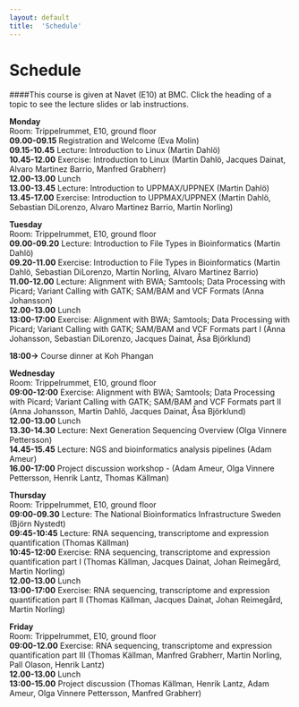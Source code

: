 ```yaml
---
layout: default
title:  'Schedule'
---
```


# Schedule

####This course is given at Navet (E10) at BMC. Click the heading of a topic to see the lecture slides or lab instructions.

**Monday**  
Room: Trippelrummet, E10, ground floor  
**09.00-09.15** Registration and Welcome (Eva Molin)  
**09.15-10.45** Lecture: Introduction to Linux (Martin Dahlö)  
**10.45-12.00** Exercise: Introduction to Linux (Martin Dahlö, Jacques Dainat, Alvaro Martinez Barrio, Manfred Grabherr)  
**12.00-13.00** Lunch  
**13.00-13.45** Lecture: Introduction to UPPMAX/UPPNEX (Martin Dahlö)  
**13.45-17.00** Exercise: Introduction to UPPMAX/UPPNEX (Martin Dahlö, Sebastian DiLorenzo, Alvaro Martinez Barrio, Martin Norling)  

**Tuesday**  
Room: Trippelrummet, E10, ground floor  
**09.00-09.20** Lecture: Introduction to File Types in Bioinformatics (Martin Dahlö)  
**09.20-11.00** Exercise: Introduction to File Types in Bioinformatics (Martin Dahlö, Sebastian DiLorenzo, Martin Norling, Alvaro Martinez Barrio)  
**11.00-12.00** Lecture: Alignment with BWA; Samtools; Data Processing with Picard; Variant Calling with GATK; SAM/BAM and VCF Formats (Anna Johansson)  
**12.00-13.00** Lunch   
**13:00-17:00** Exercise: Alignment with BWA; Samtools; Data Processing with Picard; Variant Calling with GATK; SAM/BAM and VCF Formats part I (Anna Johansson, Sebastian DiLorenzo, Jacques Dainat, Åsa Björklund)  

**18:00->** Course dinner at Koh Phangan  

**Wednesday**  
Room: Trippelrummet, E10, ground floor  
**09:00-12:00** Exercise: Alignment with BWA; Samtools; Data Processing with Picard; Variant Calling with GATK; SAM/BAM and VCF Formats part II (Anna Johansson, Martin Dahlö, Jacques Dainat, Åsa Björklund)   
**12.00-13.00** Lunch  
**13.30-14.30** Lecture: Next Generation Sequencing Overview (Olga Vinnere Pettersson)  
**14.45-15.45** Lecture: NGS and bioinformatics analysis pipelines (Adam Ameur)  
**16.00-17:00** Project discussion workshop - (Adam Ameur, Olga Vinnere Pettersson, Henrik Lantz, Thomas Källman)   

**Thursday**  
Room: Trippelrummet, E10, ground floor  
**09:00-09.30** Lecture: The National Bioinformatics Infrastructure Sweden (Björn Nystedt)  
**09:45-10:45** Lecture: RNA sequencing, transcriptome and expression quantification (Thomas Källman)  
**10:45-12:00** Exercise: RNA sequencing, transcriptome and expression quantification part I (Thomas Källman, Jacques Dainat, Johan Reimegård, Martin Norling)   
**12.00-13.00** Lunch  
**13:00-17:00** Exercise: RNA sequencing, transcriptome and expression quantification part II (Thomas Källman, Jacques Dainat, Johan Reimegård, Martin Norling)   

**Friday**  
Room: Trippelrummet, E10, ground floor  
**09:00-12.00** Exercise: RNA sequencing, transcriptome and expression quantification part III (Thomas Källman, Manfred Grabherr, Martin Norling, Pall Olason, Henrik Lantz)  
**12.00-13.00** Lunch  
**13:00-15.00** Project discussion (Thomas Källman, Henrik Lantz, Adam Ameur, Olga Vinnere Pettersson, Manfred Grabherr)   
